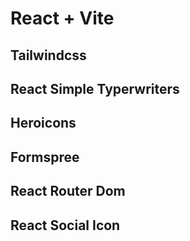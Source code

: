 # React + Vite

## Tailwindcss

## React Simple Typerwriters

## Heroicons

## Formspree

## React Router Dom

## React Social Icon